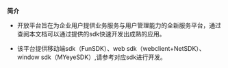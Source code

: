 ﻿ **简介**- 开放平台旨在为企业用户提供业务服务与用户管理能力的全新服务平台，通过查阅本文档可以通过提供的sdk快速开发出成熟的应用。- 该平台提供移动端sdk（FunSDK）、web sdk（webclient+NetSDK）、window sdk（MYeyeSDK）,请参考对应sdk进行开发。